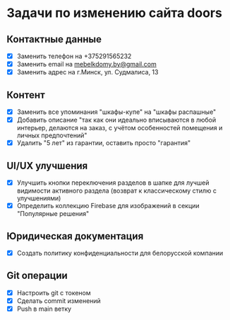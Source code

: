 # Задачи по изменению сайта doors

## Контактные данные
- [x] Заменить телефон на +375291565232
- [x] Заменить email на mebelkdomy.by@gmail.com
- [x] Заменить адрес на г.Минск, ул. Судмалиса, 13

## Контент
- [x] Заменить все упоминания "шкафы-купе" на "шкафы распашные"
- [x] Добавить описание "так как они идеально вписываются в любой интерьер, делаются на заказ, с учётом особенностей помещения и личных предпочтений"
- [x] Удалить "5 лет" из гарантии, оставить просто "гарантия"

## UI/UX улучшения
- [x] Улучшить кнопки переключения разделов в шапке для лучшей видимости активного раздела (возврат к классическому стилю с улучшениями)
- [x] Определить коллекцию Firebase для изображений в секции "Популярные решения"

## Юридическая документация
- [x] Создать политику конфиденциальности для белорусской компании

## Git операции
- [x] Настроить git с токеном
- [x] Сделать commit изменений
- [x] Push в main ветку
